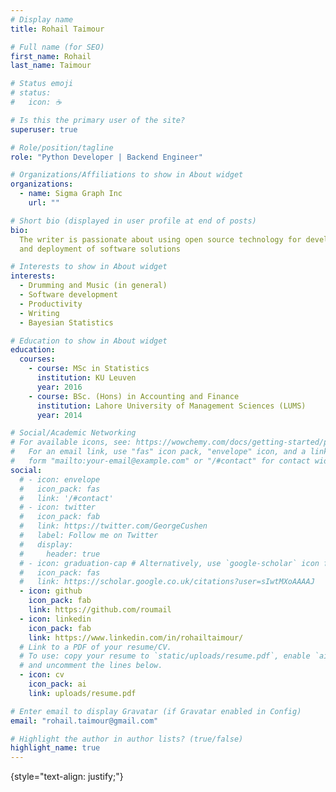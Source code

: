 ```yaml
---
# Display name
title: Rohail Taimour

# Full name (for SEO)
first_name: Rohail
last_name: Taimour

# Status emoji
# status:
#   icon: ☕️

# Is this the primary user of the site?
superuser: true

# Role/position/tagline
role: "Python Developer | Backend Engineer"

# Organizations/Affiliations to show in About widget
organizations:
  - name: Sigma Graph Inc
    url: ""

# Short bio (displayed in user profile at end of posts)
bio:
  The writer is passionate about using open source technology for development
  and deployment of software solutions

# Interests to show in About widget
interests:
  - Drumming and Music (in general)
  - Software development
  - Productivity
  - Writing
  - Bayesian Statistics

# Education to show in About widget
education:
  courses:
    - course: MSc in Statistics
      institution: KU Leuven
      year: 2016
    - course: BSc. (Hons) in Accounting and Finance
      institution: Lahore University of Management Sciences (LUMS)
      year: 2014

# Social/Academic Networking
# For available icons, see: https://wowchemy.com/docs/getting-started/page-builder/#icons
#   For an email link, use "fas" icon pack, "envelope" icon, and a link in the
#   form "mailto:your-email@example.com" or "/#contact" for contact widget.
social:
  # - icon: envelope
  #   icon_pack: fas
  #   link: '/#contact'
  # - icon: twitter
  #   icon_pack: fab
  #   link: https://twitter.com/GeorgeCushen
  #   label: Follow me on Twitter
  #   display:
  #     header: true
  # - icon: graduation-cap # Alternatively, use `google-scholar` icon from `ai` icon pack
  #   icon_pack: fas
  #   link: https://scholar.google.co.uk/citations?user=sIwtMXoAAAAJ
  - icon: github
    icon_pack: fab
    link: https://github.com/roumail
  - icon: linkedin
    icon_pack: fab
    link: https://www.linkedin.com/in/rohailtaimour/
  # Link to a PDF of your resume/CV.
  # To use: copy your resume to `static/uploads/resume.pdf`, enable `ai` icons in `params.yaml`,
  # and uncomment the lines below.
  - icon: cv
    icon_pack: ai
    link: uploads/resume.pdf

# Enter email to display Gravatar (if Gravatar enabled in Config)
email: "rohail.taimour@gmail.com"

# Highlight the author in author lists? (true/false)
highlight_name: true
---
```


{style="text-align: justify;"}
